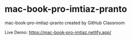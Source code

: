 # mac-book-pro-imtiaz-pranto
mac-book-pro-imtiaz-pranto created by GitHub Classroom

Live Demo: https://mac-book-pro-imtiaz.netlify.app/
